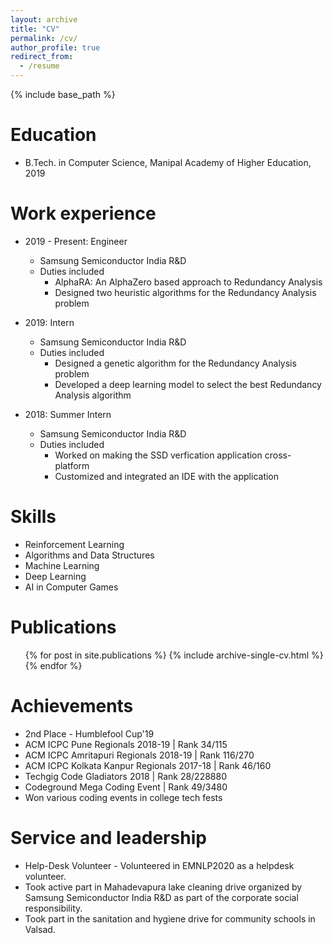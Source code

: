 ```yaml
---
layout: archive
title: "CV"
permalink: /cv/
author_profile: true
redirect_from:
  - /resume
---
```


{% include base_path %}

Education
======
* B.Tech. in Computer Science, Manipal Academy of Higher Education, 2019

Work experience
======
* 2019 - Present: Engineer
    * Samsung Semiconductor India R&D
    * Duties included
        * AlphaRA: An AlphaZero based approach to Redundancy Analysis
        * Designed two heuristic algorithms for the Redundancy Analysis problem
  
* 2019: Intern
    * Samsung Semiconductor India R&D
    * Duties included
        * Designed a genetic algorithm for the Redundancy Analysis problem
        * Developed a deep learning model to select the best Redundancy Analysis algorithm

* 2018: Summer Intern
    * Samsung Semiconductor India R&D
    * Duties included
        * Worked on making the SSD verfication application cross-platform
        * Customized and integrated an IDE with the application

Skills
======
* Reinforcement Learning
* Algorithms and Data Structures
* Machine Learning
* Deep Learning
* AI in Computer Games

Publications
======
  <ul>{% for post in site.publications %}
    {% include archive-single-cv.html %}
  {% endfor %}</ul>

<!--
Talks
======
  <ul>{% for post in site.talks %}
    {% include archive-single-talk-cv.html %}
  {% endfor %}</ul>
  
Teaching
======
  <ul>{% for post in site.teaching %}
    {% include archive-single-cv.html %}
  {% endfor %}</ul>
-->
  
Achievements
===
* 2nd Place - Humblefool Cup'19
* ACM ICPC Pune Regionals 2018-19 | Rank 34/115
* ACM ICPC Amritapuri Regionals 2018-19 | Rank 116/270
* ACM ICPC Kolkata Kanpur Regionals 2017-18 | Rank 46/160
* Techgig Code Gladiators 2018 | Rank 28/228880
* Codeground Mega Coding Event | Rank 49/3480
* Won various coding events in college tech fests
  
Service and leadership
======
* Help-Desk Volunteer - Volunteered in EMNLP2020 as a helpdesk volunteer.
* Took active part in Mahadevapura lake cleaning drive organized by Samsung Semiconductor India R&D as part of the corporate social responsibility.
* Took part in the sanitation and hygiene drive for community schools in Valsad.
